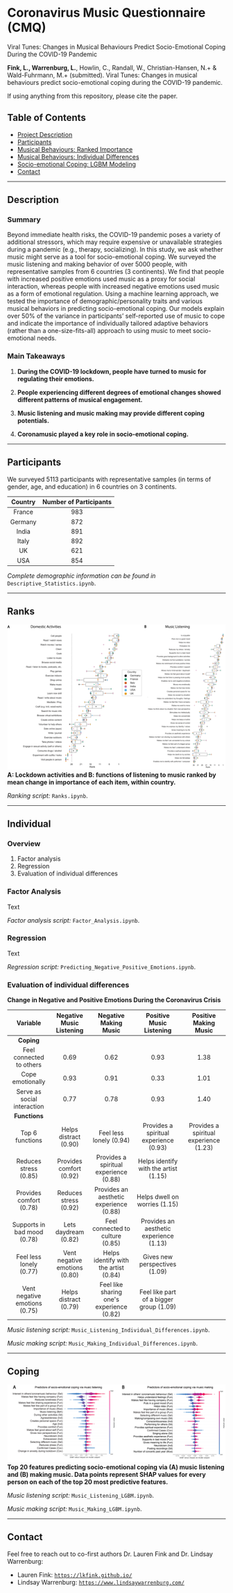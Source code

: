 # Coronavirus Music Questionnaire (CMQ)
Viral Tunes: Changes in Musical Behaviours Predict Socio-Emotional Coping During the COVID-19 Pandemic

**Fink, L., Warrenburg, L.**, Howlin, C., Randall, W., Christian-Hansen, N.+ & Wald-Fuhrmann, M.+ (submitted). Viral Tunes: Changes in musical behaviours predict socio-emotional coping during the COVID-19 pandemic.

If using anything from this repository, please cite the paper.

## Table of Contents

- [Project Description](#description)
- [Participants](#participants)
- [Musical Behaviours: Ranked Importance](#ranks)
- [Musical Behaviours: Individual Differences](#individual)
- [Socio-emotional Coping: LGBM Modeling](#coping)
- [Contact](#contact)

___
## Description
### Summary
Beyond immediate health risks, the COVID-19 pandemic poses a variety of additional stressors, which may require expensive or unavailable strategies during a pandemic (e.g., therapy, socializing). In this study, we ask whether music might serve as a tool for socio-emotional coping. We surveyed the music listening and making behavior of over 5000 people, with representative samples from 6 countries (3 continents). We find that people with increased positive emotions used music as a proxy for social interaction, whereas people with increased negative emotions used music as a form of emotional regulation. Using a machine learning approach, we tested the importance of demographic/personality traits and various musical behaviors in predicting socio-emotional coping. Our models explain over 50% of the variance in participants’ self-reported use of music to cope and indicate the importance of individually tailored adaptive behaviors (rather than a one-size-fits-all) approach to using music to meet socio-emotional needs. 

### Main Takeaways

 1. **During the COVID-19 lockdown, people have turned to music for regulating their emotions.**

 2. **People experiencing different degrees of emotional changes showed different patterns of musical engagement.**

 3. **Music listening and music making may provide different coping potentials.**

 4. **Coronamusic played a key role in socio-emotional coping.**

___
## Participants

We surveyed 5113 participants with representative samples (in terms of gender, age, and education) in 6 countries on 3 continents.

Country | Number of Participants
:-------------: | :-------------:
France | 983
Germany | 872
India | 891
Italy | 892
UK | 621
USA | 854

_Complete demographic information can be found in_ `Descriptive_Statistics.ipynb`.

___
## Ranks

![image](/images/rank_plot.png)
**A: Lockdown activities and B: functions of listening to music ranked by mean change in importance of each item, within country.**

_Ranking script:_ `Ranks.ipynb`.

___
## Individual

### Overview
  1.  Factor analysis
  2.  Regression
  3.  Evaluation of individual differences

### Factor Analysis

Text

_Factor analysis script:_ `Factor_Analysis.ipynb`.

### Regression

Text

_Regression script:_ `Predicting_Negative_Positive_Emotions.ipynb`.

### Evaluation of individual differences

**Change in Negative and Positive Emotions
During the Coronavirus Crisis**

Variable | Negative Music Listening | Negative Making Music | Positive Music Listening | Positive Making Music
| :-------------: | :-------------: | :-------------: | :-------------: | :-------------:
**Coping** |  |  |  | 
Feel connected to others | 0.69 | 0.62 | 0.93 | 1.38
Cope emotionally | 0.93 | 0.91 | 0.33 | 1.01
Serve as social interaction | 0.77 | 0.78 | 0.93 | 1.40
**Functions** |  |  |  | 
Top 6 functions | Helps distract (0.90) | Feel less lonely (0.94) | Provides a spiritual experience (0.93) | Provides a spiritual experience (1.23)
 | Reduces stress (0.85) | Provides comfort (0.92) | Provides a spiritual experience (0.88) | Helps identify with the artist (1.15)
 | Provides comfort (0.78) | Reduces stress (0.92) | Provides an aesthetic experience  (0.88) | Helps dwell on worries (1.15)
 | Supports in bad mood (0.78) | Lets daydream (0.82) | Feel connected to culture  (0.85) | Provides an aesthetic experience (1.13)
 | Feel less lonely (0.77) | Vent negative emotions (0.80) | Helps identify with the artist  (0.84) | Gives new perspectives (1.09)
 | Vent negative emotions (0.75) | Helps distract (0.79) |Feel like sharing one's experience  (0.82) | Feel like part of a bigger group (1.09)








_Music listening script:_ `Music_Listening_Individual_Differences.ipynb`.

_Music making script:_ `Music_Making_Individual_Differences.ipynb`.

___
## Coping

![image](/images/shap_plot.png)
**Top 20 features predicting socio-emotional coping via (A) music listening and (B) making music. Data points represent SHAP values for every person on each of the top 20 most predictive features.**

_Music listening script:_ `Music_Listening_LGBM.ipynb`.

_Music making script:_ `Music_Making_LGBM.ipynb`.

___
## Contact
Feel free to reach out to co-first authors Dr. Lauren Fink and Dr. Lindsay Warrenburg:
- Lauren Fink: <a href="https://lkfink.github.io/" target="_blank">`https://lkfink.github.io/`</a>
- Lindsay Warrenburg: <a href="https://www.lindsaywarrenburg.com/" target="_blank">`https://www.lindsaywarrenburg.com/`</a>
